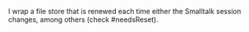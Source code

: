 I wrap a file store that is renewed each time either the Smalltalk session changes, among others (check #needsReset).